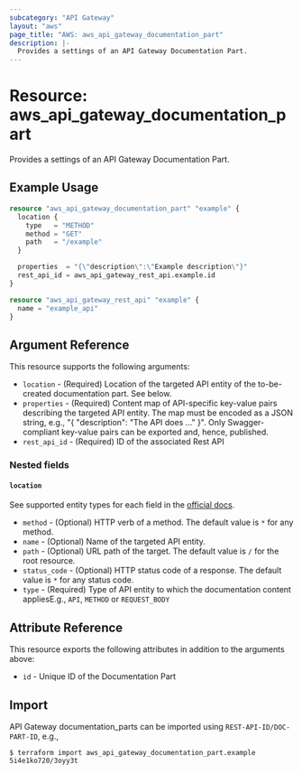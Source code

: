 ```yaml
---
subcategory: "API Gateway"
layout: "aws"
page_title: "AWS: aws_api_gateway_documentation_part"
description: |-
  Provides a settings of an API Gateway Documentation Part.
---
```


# Resource: aws_api_gateway_documentation_part

Provides a settings of an API Gateway Documentation Part.

## Example Usage

```terraform
resource "aws_api_gateway_documentation_part" "example" {
  location {
    type   = "METHOD"
    method = "GET"
    path   = "/example"
  }

  properties  = "{\"description\":\"Example description\"}"
  rest_api_id = aws_api_gateway_rest_api.example.id
}

resource "aws_api_gateway_rest_api" "example" {
  name = "example_api"
}
```

## Argument Reference

This resource supports the following arguments:

* `location` - (Required) Location of the targeted API entity of the to-be-created documentation part. See below.
* `properties` - (Required) Content map of API-specific key-value pairs describing the targeted API entity. The map must be encoded as a JSON string, e.g., "{ \"description\": \"The API does ...\" }". Only Swagger-compliant key-value pairs can be exported and, hence, published.
* `rest_api_id` - (Required) ID of the associated Rest API

### Nested fields

#### `location`

See supported entity types for each field in the [official docs](https://docs.aws.amazon.com/apigateway/api-reference/resource/documentation-part/).

* `method` - (Optional) HTTP verb of a method. The default value is `*` for any method.
* `name` - (Optional) Name of the targeted API entity.
* `path` - (Optional) URL path of the target. The default value is `/` for the root resource.
* `status_code` - (Optional) HTTP status code of a response. The default value is `*` for any status code.
* `type` - (Required) Type of API entity to which the documentation content appliesE.g., `API`, `METHOD` or `REQUEST_BODY`

## Attribute Reference

This resource exports the following attributes in addition to the arguments above:

* `id` - Unique ID of the Documentation Part

## Import

API Gateway documentation_parts can be imported using `REST-API-ID/DOC-PART-ID`, e.g.,

```
$ terraform import aws_api_gateway_documentation_part.example 5i4e1ko720/3oyy3t
```
